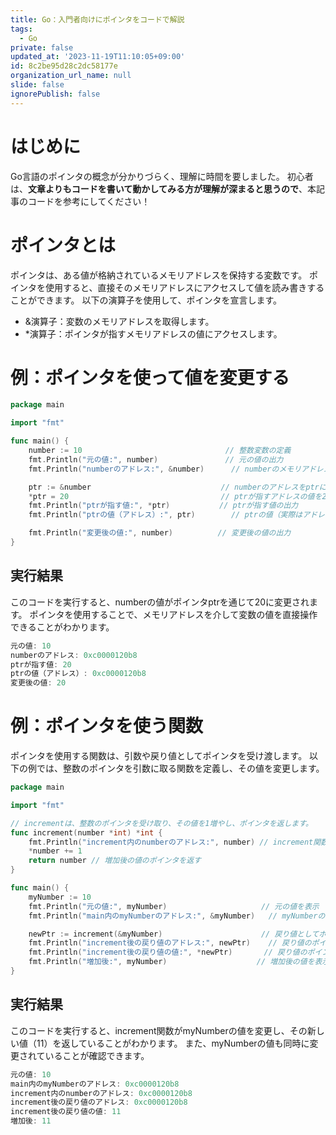 ```yaml
---
title: Go：入門者向けにポインタをコードで解説
tags:
  - Go
private: false
updated_at: '2023-11-19T11:10:05+09:00'
id: 8c2be95d28c2dc58177e
organization_url_name: null
slide: false
ignorePublish: false
---
```

# はじめに
Go言語のポインタの概念が分かりづらく、理解に時間を要しました。
初心者は、**文章よりもコードを書いて動かしてみる方が理解が深まると思うので**、本記事のコードを参考にしてください！

# ポインタとは
ポインタは、ある値が格納されているメモリアドレスを保持する変数です。
ポインタを使用すると、直接そのメモリアドレスにアクセスして値を読み書きすることができます。
以下の演算子を使用して、ポインタを宣言します。

- &演算子：変数のメモリアドレスを取得します。
- *演算子：ポインタが指すメモリアドレスの値にアクセスします。

# 例：ポインタを使って値を変更する

```go
package main

import "fmt"

func main() {
    number := 10                                // 整数変数の定義
    fmt.Println("元の値:", number)               // 元の値の出力
    fmt.Println("numberのアドレス:", &number)      // numberのメモリアドレスの出力

    ptr := &number                             // numberのアドレスをptrに格納
    *ptr = 20                                  // ptrが指すアドレスの値を20に変更
    fmt.Println("ptrが指す値:", *ptr)           // ptrが指す値の出力
    fmt.Println("ptrの値（アドレス）:", ptr)        // ptrの値（実際はアドレス）の出力

    fmt.Println("変更後の値:", number)          // 変更後の値の出力
}
```

## 実行結果
このコードを実行すると、numberの値がポインタptrを通じて20に変更されます。
ポインタを使用することで、メモリアドレスを介して変数の値を直接操作できることがわかります。
```go
元の値: 10
numberのアドレス: 0xc0000120b8
ptrが指す値: 20
ptrの値（アドレス）: 0xc0000120b8
変更後の値: 20
```

# 例：ポインタを使う関数
ポインタを使用する関数は、引数や戻り値としてポインタを受け渡します。
以下の例では、整数のポインタを引数に取る関数を定義し、その値を変更します。

```go
package main

import "fmt"

// incrementは、整数のポインタを受け取り、その値を1増やし、ポインタを返します。
func increment(number *int) *int {
	fmt.Println("increment内のnumberのアドレス:", number) // increment関数内でのアドレスを表示
	*number += 1
	return number // 増加後の値のポインタを返す
}

func main() {
	myNumber := 10
	fmt.Println("元の値:", myNumber)                     // 元の値を表示
	fmt.Println("main内のmyNumberのアドレス:", &myNumber)   // myNumberのアドレスを表示

	newPtr := increment(&myNumber)                      // 戻り値としてポインタを受け取る
	fmt.Println("increment後の戻り値のアドレス:", newPtr)    // 戻り値のポインタを表示
	fmt.Println("increment後の戻り値の値:", *newPtr)       // 戻り値のポインタが指す値を表示
	fmt.Println("増加後:", myNumber)                    // 増加後の値を表示
}
```

## 実行結果
このコードを実行すると、increment関数がmyNumberの値を変更し、その新しい値（11）を返していることがわかります。
また、myNumberの値も同時に変更されていることが確認できます。

```go
元の値: 10
main内のmyNumberのアドレス: 0xc0000120b8
increment内のnumberのアドレス: 0xc0000120b8
increment後の戻り値のアドレス: 0xc0000120b8
increment後の戻り値の値: 11
増加後: 11
```
